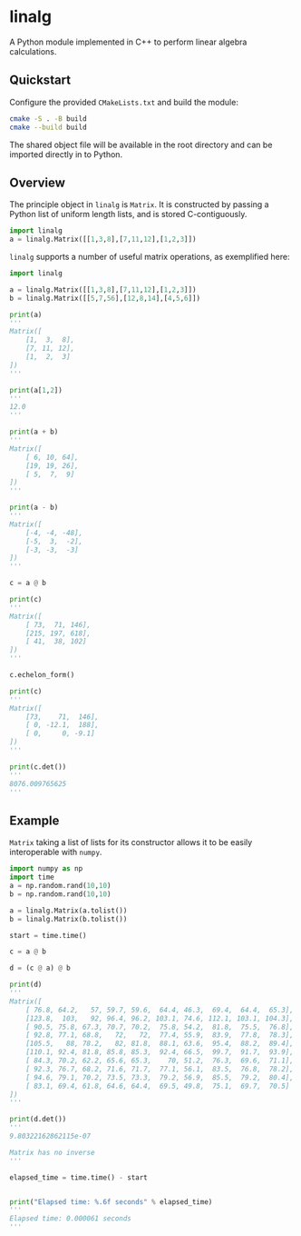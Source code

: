 # linalg

A Python module implemented in C++ to perform linear algebra calculations.

## Quickstart

Configure the provided `CMakeLists.txt` and build the module:

```bash
cmake -S . -B build
cmake --build build
```

The shared object file will be available in the root directory and can be
imported directly in to Python.

## Overview
The principle object in `linalg` is `Matrix`. It is constructed by passing a
Python list of uniform length lists, and is stored C-contiguously.

```python
import linalg
a = linalg.Matrix([[1,3,8],[7,11,12],[1,2,3]])
```

`linalg` supports a number of useful matrix operations, as exemplified here:

```python
import linalg

a = linalg.Matrix([[1,3,8],[7,11,12],[1,2,3]])
b = linalg.Matrix([[5,7,56],[12,8,14],[4,5,6]])

print(a)
'''
Matrix([
    [1,  3,  8],
    [7, 11, 12],
    [1,  2,  3]
])
'''

print(a[1,2])
'''
12.0
'''

print(a + b)
'''
Matrix([
    [ 6, 10, 64],
    [19, 19, 26],
    [ 5,  7,  9]
])
'''

print(a - b)
'''
Matrix([
    [-4, -4, -48],
    [-5,  3,  -2],
    [-3, -3,  -3]
])
'''

c = a @ b

print(c)
'''
Matrix([
    [ 73,  71, 146],
    [215, 197, 618],
    [ 41,  38, 102]
])
'''

c.echelon_form()

print(c)
'''
Matrix([
    [73,    71,  146],
    [ 0, -12.1,  188],
    [ 0,     0, -9.1]
])
'''

print(c.det())
'''
8076.009765625
'''

```

## Example
`Matrix` taking a list of lists for its constructor allows it to be easily
interoperable with `numpy`.

```python
import numpy as np
import time
a = np.random.rand(10,10)
b = np.random.rand(10,10)

a = linalg.Matrix(a.tolist())
b = linalg.Matrix(b.tolist())

start = time.time()

c = a @ b

d = (c @ a) @ b

print(d)
'''
Matrix([
    [ 76.8, 64.2,   57, 59.7, 59.6,  64.4, 46.3,  69.4,  64.4,  65.3],
    [123.8,  103,   92, 96.4, 96.2, 103.1, 74.6, 112.1, 103.1, 104.3],
    [ 90.5, 75.8, 67.3, 70.7, 70.2,  75.8, 54.2,  81.8,  75.5,  76.8],
    [ 92.8, 77.1, 68.8,   72,   72,  77.4, 55.9,  83.9,  77.8,  78.3],
    [105.5,   88, 78.2,   82, 81.8,  88.1, 63.6,  95.4,  88.2,  89.4],
    [110.1, 92.4, 81.8, 85.8, 85.3,  92.4, 66.5,  99.7,  91.7,  93.9],
    [ 84.3, 70.2, 62.2, 65.6, 65.3,    70, 51.2,  76.3,  69.6,  71.1],
    [ 92.3, 76.7, 68.2, 71.6, 71.7,  77.1, 56.1,  83.5,  76.8,  78.2],
    [ 94.6, 79.1, 70.2, 73.5, 73.3,  79.2, 56.9,  85.5,  79.2,  80.4],
    [ 83.1, 69.4, 61.8, 64.6, 64.4,  69.5, 49.8,  75.1,  69.7,  70.5]
])
'''

print(d.det())
'''
9.80322162862115e-07 

Matrix has no inverse
'''

elapsed_time = time.time() - start


print("Elapsed time: %.6f seconds" % elapsed_time)
'''
Elapsed time: 0.000061 seconds
'''
```
